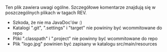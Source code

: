 Ten plik zawiera uwagi ogólne. Szczegółowe komentarze znajdują się w poszczególnych plikach w tagach REV.

* Szkoda, że nie ma JavaDoc'ów :)
* Katalogi ".git", ".settings" i "target" nie powininy być wcommitowane do repo
* Pliki ".classpath" i ".project" nie powinny być wcommitowane do repo
* Plik "logo.jpg" powinien być zapisany w katalogu src/main/resources
